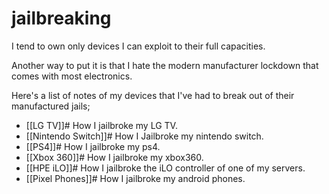 # jailbreaking

I tend to own only devices I can exploit to their full capacities.

Another way to put it is that I hate the modern manufacturer lockdown that comes with most electronics.

Here's a list of notes of my devices that I've had to break out of their manufactured jails;

- [[LG TV]]# How I jailbroke my LG TV.
- [[Nintendo Switch]]# How I Jailbroke my nintendo switch.
- [[PS4]]# How I jailbroke my ps4.
- [[Xbox 360]]# How I jailbroke my xbox360.
- [[HPE iLO]]# How I jailbroke the iLO controller of one of my servers.
- [[Pixel Phones]]# How I jailbroke my android phones.
